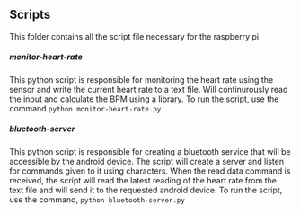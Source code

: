 ## Scripts
This folder contains all the script file necessary for the raspberry pi.
##### monitor-heart-rate
This python script is responsible for monitoring the heart rate using the sensor and write the current heart rate to a text file. Will continurously read the input and calculate the BPM using a library.
To run the script, use the command `python monitor-heart-rate.py`

##### bluetooth-server
This python script is responsible for creating a bluetooth service that will be accessible by the android device. The script will create a server and listen for commands given to it using characters. When the read data command is received, the script will read the latest reading of the heart rate from the text file and will send it to the requested android device.
To run the script, use the command, `python bluetooth-server.py`
